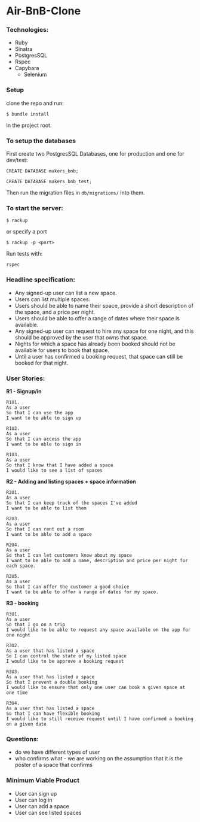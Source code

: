# Air-BnB-Clone
 ### Technologies:
- Ruby
- Sinatra
- PostgresSQL
- Rspec
- Capybara
  - Selenium

### Setup

clone the repo and run:

`$ bundle install`

In the project root.

### To setup the databases
First create two PostgresSQL Databases, one for production and one for dev/test:

```
CREATE DATABASE makers_bnb;

CREATE DATABASE makers_bnb_test;
```

Then run the migration files in `db/migrations/` into them.


### To start the server:

```
$ rackup
```
or specify a port

```
$ rackup -p <port>
```

Run tests with:

```
rspec
```

### Headline specification:
- Any signed-up user can list a new space.
- Users can list multiple spaces.
- Users should be able to name their space, provide a short description of the space, and a price per night.
- Users should be able to offer a range of dates where their space is available.
- Any signed-up user can request to hire any space for one night, and this should be approved by the user that owns that space.
- Nights for which a space has already been booked should not be available for users to book that space.
- Until a user has confirmed a booking request, that space can still be booked for that night.

### User Stories:

**R1 - Signup/in**
 ```
R1U1.
As a user
So that I can use the app
I want to be able to sign up

R1U2.
As a user
So that I can access the app
I want to be able to sign in

R1U3.
As a user
So that I know that I have added a space
I would like to see a list of spaces
 ```
 **R2 - Adding and listing spaces + space information**
  ```
R2U1.
As a user
So that I can keep track of the spaces I've added
I want to be able to list them

R2U3.
As a user
So that I can rent out a room
I want to be able to add a space

R2U4.
As a user
So that I can let customers know about my space
I want to be able to add a name, description and price per night for each space.

R2U5.
As a user
So that I can offer the customer a good choice
I want to be able to offer a range of dates for my space.
 ```
**R3 - booking**
 ```
R3U1.
As a user
So that I go on a trip
I would like to be able to request any space available on the app for one night

R3U2. 
As a user that has listed a space
So I can control the state of my listed space
I would like to be approve a booking request

R3U3.
As a user that has listed a space
So that I prevent a double booking
I would like to ensure that only one user can book a given space at one time

R3U4.
As a user that has listed a space
So that I can have flexible booking
I would like to still receive request until I have confirmed a booking on a given date
```

### Questions:
- do we have different types of user
- who confirms what - we are working on the assumption that it is the poster of a space that confirms

### Minimum Viable Product
- User can sign up
- User can log in
- User can add a space
- User can see listed spaces
